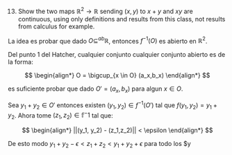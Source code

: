 13. Show the two maps $\mathbb{R}^2 \to \mathbb{R}$ sending $(x, y)$ to $x + y$ and $xy$ are continuous, using only definitions and results from this class, not results from calculus for example.

La idea es probar que dado $O \subseteq^{ab} \mathbb R$, entonces $f^{-1}(O)$ es abierto en $\mathbb R^2$. 

Del punto 1 del Hatcher, cualquier conjunto cualquier conjunto abierto es de la forma:

$$
\begin{align*}
O = \bigcup_{x \in O} (a_x,b_x) 
\end{align*}
$$

es suficiente probar que dado $O' = (a_x,b_x)$ para algun $x\in O$. 

Sea $y_1 + y_2 \in O'$ entonces existen $(y_1, y_2) \in f^{-1}(O')$ tal que $f(y_1, y_2) = y_1 + y_2$. Ahora tome $(z_1,z_2) \in \mathbb f^-{1}$ tal que:

$$
\begin{align*}
||(y_1, y_2) - (z_1,z_2)|| < \epsilon
\end{align*}
$$

De esto modo $y_1 + y_2 - \epsilon < z_1 + z_2 < y_1 + y_2 + \epsilon$ para todo los $y